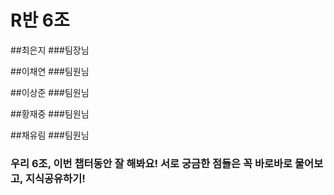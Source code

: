 # R반 6조

##최은지 
###팀장님

##이채연
###팀원님 

##이상준
###팀원님 

##황재중
###팀원님

##채유림
###팀원님
### 우리 6조, 이번 챕터동안 잘 해봐요! 서로 궁금한 점들은 꼭 바로바로 물어보고, 지식공유하기!